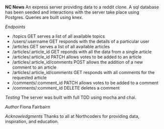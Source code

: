 **NC News**
An express server providing data to a reddit clone. A sql database has been seeded and interactions with the server take place using Postgres. Queries are built using knex.

_Endpoints_

- /topics GET serves a list of all available topics
- /users/:username GET responds with the details of a particular user
- /articles GET serves a list of all available articles
- /articles/:article_id GET reponds with all the data from a single article
- /articles/:article_id PATCH allows votes to be added to an article
- /articles/:article_id/comments POST allows the addition of a new comment to an article
- /articles/:article_id/comments GET responds with all comments for the requested article
- /comments/:comment_id PATCH allows votes to be added to a comment
- /comments/:comment_id DELETE deletes a comment

_Testing_
The server was built with full TDD using mocha and chai.

_Author_
Fiona Fairbairn

_Acknowledgments_
Thanks to all at Northcoders for providing data, inspiration, and education.
